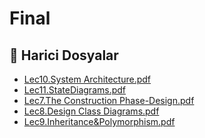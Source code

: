 # Final


<!--Index-->

## 🔗 Harici Dosyalar

- [Lec10.System Architecture.pdf](./Lec10.System%20Architecture.pdf)
- [Lec11.StateDiagrams.pdf](./Lec11.StateDiagrams.pdf)
- [Lec7.The Construction Phase-Design.pdf](./Lec7.The%20Construction%20Phase-Design.pdf)
- [Lec8.Design Class Diagrams.pdf](./Lec8.Design%20Class%20Diagrams.pdf)
- [Lec9.Inheritance&Polymorphism.pdf](./Lec9.Inheritance%26Polymorphism.pdf)


<!--Index-->

